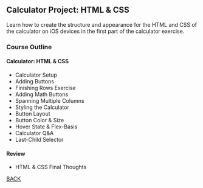 ## Calculator Project: HTML & CSS
Learn how to create the structure and appearance for the HTML and CSS of the calculator on iOS devices in the first part of the calculator exercise.

### Course Outline
#### Calculator: HTML & CSS
- Calculator Setup
- Adding Buttons
- Finishing Rows Exercise
- Adding Math Buttons
- Spanning Multiple Columns
- Styling the Calculator
- Button Layout
- Button Color & Size
- Hover State & Flex-Basis
- Calculator Q&A
- Last-Child Selector

#### Review
- HTML & CSS Final Thoughts

[BACK](./README.md)
